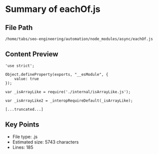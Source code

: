 # Summary of eachOf.js
  
## File Path
`/home/tabs/seo-engineering/automation/node_modules/async/eachOf.js`

## Content Preview
```
'use strict';

Object.defineProperty(exports, "__esModule", {
    value: true
});

var _isArrayLike = require('./internal/isArrayLike.js');

var _isArrayLike2 = _interopRequireDefault(_isArrayLike);

[...truncated...]
```

## Key Points
- File type: .js
- Estimated size: 5743 characters
- Lines: 185
